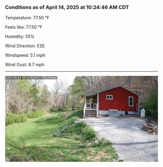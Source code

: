 ### Conditions as of April 14, 2025 at 10:24:46 AM CDT 

Temperature: 77.50 &deg;F

Feels like: 77.50 &deg;F

Humidity: 55%

Wind Direction: ESE

Windspeed: 5.1 mph

Wind Gust: 6.7 mph

---

<img src="./images/latest.jpeg"/>

